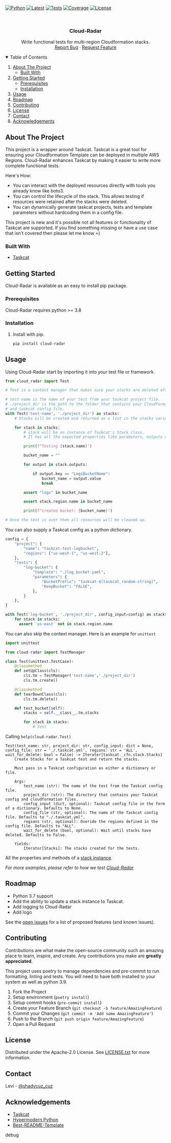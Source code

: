 <!--
*** Thanks for checking out the cloud-radar. If you have a suggestion
*** that would make this better, please fork the repo and create a pull request
*** or simply open an issue with the tag "enhancement".
*** Thanks again! Now go create something AMAZING! :D
-->



<!-- PROJECT SHIELDS -->
<!--
*** I'm using markdown "reference style" links for readability.
*** Reference links are enclosed in brackets [ ] instead of parentheses ( ).
*** See the bottom of this document for the declaration of the reference variables
*** for contributors-url, forks-url, etc. This is an optional, concise syntax you may use.
*** https://www.markdownguide.org/basic-syntax/#reference-style-links
-->
[![Python][python-shield]][pypi-url]
[![Latest][version-shield]][pypi-url]
[![Tests][test-shield]][test-url]
[![Coverage][codecov-shield]][codecov-url]
[![License][license-shield]][license-url]
<!-- [![Contributors][contributors-shield]][contributors-url]
[![Forks][forks-shield]][forks-url]
[![Stargazers][stars-shield]][stars-url]
[![Issues][issues-shield]][issues-url] -->



<!-- PROJECT LOGO -->
<br />
<p align="center">
  <!-- <a href="https://github.com/DontShaveTheYak/cloud-radar">
    <img src="images/logo.png" alt="Logo" width="80" height="80">
  </a> -->

  <h3 align="center">Cloud-Radar</h3>

  <p align="center">
    Write functional tests for multi-region Cloudformation stacks.
    <!-- <br />
    <a href="https://github.com/DontShaveTheYak/cloud-radar"><strong>Explore the docs »</strong></a>
    <br /> -->
    <br />
    <!-- <a href="https://github.com/DontShaveTheYak/cloud-radar">View Demo</a>
    · -->
    <a href="https://github.com/DontShaveTheYak/cloud-radar/issues">Report Bug</a>
    ·
    <a href="https://github.com/DontShaveTheYak/cloud-radar/issues">Request Feature</a>
  </p>
</p>



<!-- TABLE OF CONTENTS -->
<details open="open">
  <summary>Table of Contents</summary>
  <ol>
    <li>
      <a href="#about-the-project">About The Project</a>
      <ul>
        <li><a href="#built-with">Built With</a></li>
      </ul>
    </li>
    <li>
      <a href="#getting-started">Getting Started</a>
      <ul>
        <li><a href="#prerequisites">Prerequisites</a></li>
        <li><a href="#installation">Installation</a></li>
      </ul>
    </li>
    <li><a href="#usage">Usage</a></li>
    <li><a href="#roadmap">Roadmap</a></li>
    <li><a href="#contributing">Contributing</a></li>
    <li><a href="#license">License</a></li>
    <li><a href="#contact">Contact</a></li>
    <li><a href="#acknowledgements">Acknowledgements</a></li>
  </ol>
</details>



<!-- ABOUT THE PROJECT -->
## About The Project

<!-- [![Product Name Screen Shot][product-screenshot]](https://example.com) -->

This project is a wrapper around Taskcat. Taskcat is a great tool for ensuring your Cloudformation Template can be deployed in multiple AWS Regions. Cloud-Radar enhances Taskcat by making it easier to write more complete functional tests.

Here's How:
* You can interact with the deployed resources directly with tools you already know like boto3.
* You can control the lifecycle of the stack. This allows testing if resources were retained after the stacks were deleted.
* You can dynamically generate taskcat projects, tests and template parameters without hardcoding them in a config file.

This project is new and it's possible not all features or functionality of Taskcat are supported. If you find something missing or have a use case that isn't covered then please let me know =)

### Built With

* [Taskcat](https://github.com/aws-quickstart/taskcat)

<!-- GETTING STARTED -->
## Getting Started

Cloud-Radar is available as an easy to install pip package.

### Prerequisites

Cloud-Radar requires python >= 3.8

### Installation

1. Install with pip.
   ```sh
   pip install cloud-radar
   ```

<!-- USAGE EXAMPLES -->
## Usage

Using Cloud-Radar start by importing it into your test file or framework.

```python
from cloud_radar import Test

# Test is a context manager that makes sure your stacks are deleted after testing.

# test-name is the name of your test from your taskcat project file.
# ./project_dir is the path to the folder that contains your Cloudformation template
# and taskcat config file.
with Test('test-name', './project_dir') as stacks:
    # Stacks will be created and returned as a list in the stacks variable.

    for stack in stacks:
        # stack will be an instance of Taskcat's Stack class.
        # It has all the expected properties like parameters, outputs and resources

        print(f"Testing {stack.name}")

        bucket_name = ""

        for output in stack.outputs:

            if output.key == "LogsBucketName":
                bucket_name = output.value
                break

        assert "logs" in bucket_name

        assert stack.region.name in bucket_name

        print(f"Created bucket: {bucket_name}")

# Once the test is over then all resources will be cleaned up.
```

You can also supply a Taskcat config as a python dictionary.

```python
config = {
    "project": {
        "name": "taskcat-test-logbucket",
        "regions": ["us-west-1", "us-west-2"],
    },
    "tests": {
        "log-bucket": {
            "template": "./log_bucket.yaml",
            "parameters": {
                "BucketPrefix": "taskcat-$[taskcat_random-string]",
                "KeepBucket": "FALSE",
            },
        }
    },
}

with Test('log-bucket', './project_dir', config_input=config) as stacks:
    for stack in stacks:
      assert 'us-east' not in stack.region.name
```

You can also skip the context manager. Here is an example for `unittest`

```python
import unittest

from cloud-radar import TestManager

class Test(unittest.TestCase):
    @classmethod
    def setUpClass(cls):
        cls.tm = TestManager('test-name','./project_dir')
        cls.tm.create()

    @classmethod
    def tearDownClass(cls):
        cls.tm.delete()

    def test_bucket(self):
        stacks = self.__class__.tm.stacks

        for stack in stacks:
            # Test
```

Calling `help(cloud-radar.Test)`

```
Test(test_name: str, project_dir: str, config_input: dict = None, config_file: str = './.taskcat.yml', regions: str = 'ALL', wait_for_delete: bool = False) -> Iterator[taskcat._cfn.stack.Stacks]
    Create Stacks for a Taskcat test and return the stacks.

    Must pass in a Taskcat configuration as either a dictionary or file.

    Args:
        test_name (str): The name of the test from the Taskcat config file.
        project_dir (str): The directory that contains your Taskcat config and cloudformation files.
        config_input (dict, optional): Taskcat config file in the form of a dictionary. Defaults to None.
        config_file (str, optional): The name of the Taskcat config file. Defaults to "./.taskcat.yml".
        regions (str, optional): Overide the regions defined in the config file. Defaults to "ALL".
        wait_for_delete (bool, optional): Wait until stacks have deleted. Defaults to False.

    Yields:
        Iterator[Stacks]: The stacks created for the tests.
```

All the properties and methods of a [stack instance](https://github.com/aws-quickstart/taskcat/blob/main/taskcat/_cfn/stack.py#L188).

_For more examples, please refer to how we test [Cloud-Radar](./tests/test_e2e.py)_



<!-- ROADMAP -->
## Roadmap

- Python 3.7 support
- Add the ability to update a stack instance to Taskcat.
- Add logging to Cloud-Radar
- Add logo

See the [open issues](https://github.com/DontShaveTheYak/cloud-radar/issues) for a list of proposed features (and known issues).

<!-- CONTRIBUTING -->
## Contributing

Contributions are what make the open-source community such an amazing place to learn, inspire, and create. Any contributions you make are **greatly appreciated**.

This project uses poetry to manage dependencies and pre-commit to run formatting, linting and tests. You will need to have both installed to your system as well as python 3.9.

1. Fork the Project
2. Setup environment (`poetry install`)
3. Setup commit hooks (`pre-commit install`)
2. Create your Feature Branch (`git checkout -b feature/AmazingFeature`)
3. Commit your Changes (`git commit -m 'Add some AmazingFeature'`)
4. Push to the Branch (`git push origin feature/AmazingFeature`)
5. Open a Pull Request



<!-- LICENSE -->
## License

Distributed under the Apache-2.0 License. See [LICENSE.txt](./LICENSE.txt) for more information.

<!-- CONTACT -->
## Contact

Levi - [@shadycuz_cuz](https://twitter.com/shady_cuz)

<!-- ACKNOWLEDGEMENTS -->
## Acknowledgements
* [Taskcat](https://aws-quickstart.github.io/taskcat/)
* [Hypermodern Python](https://cjolowicz.github.io/posts/hypermodern-python-01-setup/)
* [Best-README-Template](https://github.com/othneildrew/Best-README-Template)

<!-- MARKDOWN LINKS & IMAGES -->
<!-- https://www.markdownguide.org/basic-syntax/#reference-style-links -->
[python-shield]: https://img.shields.io/pypi/pyversions/cloud-radar?style=for-the-badge
[version-shield]: https://img.shields.io/pypi/v/cloud-radar?label=latest&style=for-the-badge
[pypi-url]: https://pypi.org/project/cloud-radar/
[test-shield]: https://img.shields.io/github/workflow/status/DontShaveTheYak/cloud-radar/Tests?label=Tests&style=for-the-badge
[test-url]: https://github.com/DontShaveTheYak/cloud-radar/actions?query=workflow%3ATests+branch%3Amaster
[codecov-shield]: https://img.shields.io/codecov/c/gh/DontShaveTheYak/cloud-radar?color=green&style=for-the-badge&token=NE5C92139X
[codecov-url]: https://codecov.io/gh/DontShaveTheYak/cloud-radar
[contributors-shield]: https://img.shields.io/github/contributors/DontShaveTheYak/cloud-radar.svg?style=for-the-badge
[contributors-url]: https://github.com/DontShaveTheYak/cloud-radar/graphs/contributors
[forks-shield]: https://img.shields.io/github/forks/DontShaveTheYak/cloud-radar.svg?style=for-the-badge
[forks-url]: https://github.com/DontShaveTheYak/cloud-radar/network/members
[stars-shield]: https://img.shields.io/github/stars/DontShaveTheYak/cloud-radar.svg?style=for-the-badge
[stars-url]: https://github.com/DontShaveTheYak/cloud-radar/stargazers
[issues-shield]: https://img.shields.io/github/issues/DontShaveTheYak/cloud-radar.svg?style=for-the-badge
[issues-url]: https://github.com/DontShaveTheYak/cloud-radar/issues
[license-shield]: https://img.shields.io/github/license/DontShaveTheYak/cloud-radar.svg?style=for-the-badge
[license-url]: https://github.com/DontShaveTheYak/cloud-radar/blob/master/LICENSE.txt
[product-screenshot]: images/screenshot.png
debug
